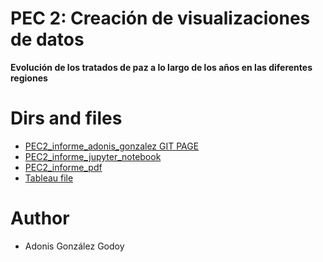 # PEC 2: Creación de visualizaciones de datos

**Evolución de los tratados de paz a lo largo de los años en las diferentes regiones**


# Dirs and files

- [PEC2_informe_adonis_gonzalez GIT PAGE](https://adions025.github.io/visualization_peace_agreements/)
- [PEC2_informe_jupyter_notebook](src/PEC2_adonis_gonzalez.ipynb)
- [PEC2_informe_pdf](PEC2_adonis_gonzalez.pdf)
- [Tableau file](twbx/dashboard.twbx)

# Author

- Adonis González Godoy